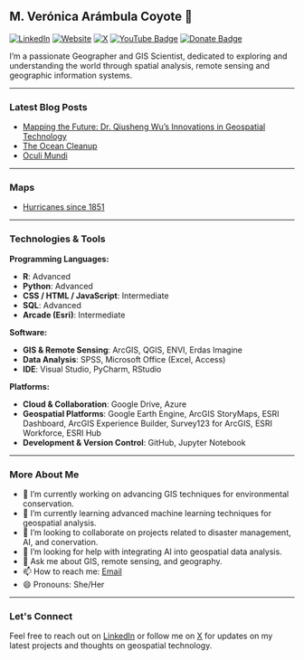 ## M. Verónica Arámbula Coyote 👋

[![LinkedIn](https://img.shields.io/badge/-LinkedIn-blue?style=flat&logo=linkedin)](https://www.linkedin.com/in/verocoyote/)
[![Website](https://img.shields.io/badge/-Website-blueviolet?style=flat)](https://www.mvacoyote.com/)
[![X](https://img.shields.io/badge/-Twitter-1DA1F2?style=flat&logo=twitter)](https://x.com/verocoyote)
[![YouTube Badge](https://img.shields.io/badge/My-YouTube-red)](https://www.youtube.com/@mvacoyote)
[![Donate Badge](https://img.shields.io/badge/Donate-Buy%20me%20a%20coffee-yellowgreen.svg)](https://buymeacoffee.com/mvacoyote)

I’m a passionate Geographer and GIS Scientist, dedicated to exploring and understanding the world through spatial analysis, remote sensing and geographic information systems. 

---

### Latest Blog Posts
- [Mapping the Future: Dr. Qiusheng Wu’s Innovations in Geospatial Technology](https://www.mvacoyote.com/qiusheng-wu/)
- [The Ocean Cleanup](https://www.mvacoyote.com/the-ocean-cleanup-2/)
- [Oculi Mundi](https://www.mvacoyote.com/oculi-mundi/)

---

### Maps
- [Hurricanes since 1851](https://www.linkedin.com/posts/verocoyote_i-enjoyed-working-on-this-map-thanks-activity-7185749456347090945-rT0g?utm_source=share&utm_medium=member_desktop)

---

### Technologies & Tools

**Programming Languages:**
- **R**: Advanced
- **Python**: Advanced
- **CSS / HTML / JavaScript**: Intermediate
- **SQL**: Advanced
- **Arcade (Esri)**: Intermediate

**Software:**
- **GIS & Remote Sensing**: ArcGIS, QGIS, ENVI, Erdas Imagine
- **Data Analysis**: SPSS, Microsoft Office (Excel, Access)
- **IDE**: Visual Studio, PyCharm, RStudio

**Platforms:**
- **Cloud & Collaboration**: Google Drive, Azure
- **Geospatial Platforms**: Google Earth Engine, ArcGIS StoryMaps, ESRI Dashboard, ArcGIS Experience Builder, Survey123 for ArcGIS, ESRI Workforce, ESRI Hub
- **Development & Version Control**: GitHub, Jupyter Notebook

---

### More About Me

- 🔭 I’m currently working on advancing GIS techniques for environmental conservation.
- 🌱 I’m currently learning advanced machine learning techniques for geospatial analysis.
- 👯 I’m looking to collaborate on projects related to disaster management, AI, and conervation.
- 🤔 I’m looking for help with integrating AI into geospatial data analysis.
- 💬 Ask me about GIS, remote sensing, and geography.
- 📫 How to reach me: [Email](mailto:mvacoyote@gmail.com)
- 😄 Pronouns: She/Her

---

### Let's Connect

Feel free to reach out on [LinkedIn](https://www.linkedin.com/in/verocoyote/) or follow me on [X](https://x.com/verocoyote) for updates on my latest projects and thoughts on geospatial technology.

